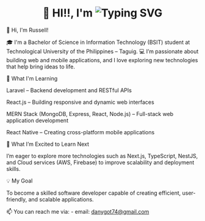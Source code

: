 <h1 align="center">
  👋 HI!!, I'm 
  <img src="https://readme-typing-svg.demolab.com?font=Inter&pause=1000&width=435&lines=Dan+Russell+E.+Ygot" alt="Typing SVG" />
</h1>


👋 Hi, I'm Russell!

🎓 I'm a Bachelor of Science in Information Technology (BSIT) student at Technological University of the Philippines – Taguig.
💻 I’m passionate about building web and mobile applications, and I love exploring new technologies that help bring ideas to life.

🚀 What I'm Learning

Laravel – Backend development and RESTful APIs

React.js – Building responsive and dynamic web interfaces

MERN Stack (MongoDB, Express, React, Node.js) – Full-stack web application development

React Native – Creating cross-platform mobile applications

🌱 What I’m Excited to Learn Next

I’m eager to explore more technologies such as Next.js, TypeScript, NestJS, and Cloud services (AWS, Firebase) to improve scalability and deployment skills.

💡 My Goal

To become a skilled software developer capable of creating efficient, user-friendly, and scalable applications.

📫 You can reach me via:
    - email: danygot74@gmail.com

    
<!---
danygot18/danygot18 is a ✨ special ✨ repository because its `README.md` (this file) appears on your GitHub profile.
You can click the Preview link to take a look at your changes.
--->
